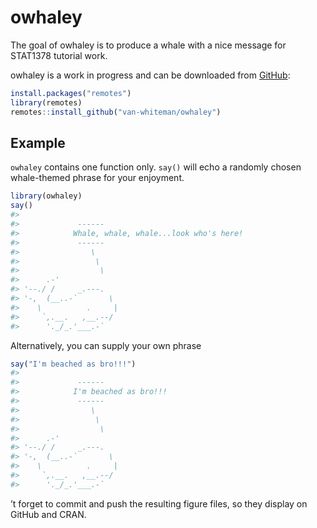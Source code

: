 
<!-- README.md is generated from README.Rmd. Please edit that file -->

# owhaley

<!-- badges: start -->
<!-- badges: end -->

The goal of owhaley is to produce a whale with a nice message for
STAT1378 tutorial work.

owhaley is a work in progress and can be downloaded from
[GitHub](https://github.com/):

``` r
install.packages("remotes")
library(remotes)
remotes::install_github("van-whiteman/owhaley")
```

## Example

`owhaley` contains one function only. `say()` will echo a randomly
chosen whale-themed phrase for your enjoyment.

``` r
library(owhaley)
say() 
#> 
#>             ------ 
#>            Whale, whale, whale...look who's here! 
#>             ------ 
#>                \   
#>                 \  
#>                  \
#>      .-'
#> '--./ /     _.---.
#> '-,  (__..-`       \
#>    \          .     |
#>     `,.__.   ,__.--/
#>      '._/_.'___.-`
```

Alternatively, you can supply your own phrase

``` r
say("I'm beached as bro!!!")
#> 
#>             ------ 
#>            I'm beached as bro!!! 
#>             ------ 
#>                \   
#>                 \  
#>                  \
#>      .-'
#> '--./ /     _.---.
#> '-,  (__..-`       \
#>    \          .     |
#>     `,.__.   ,__.--/
#>      '._/_.'___.-`
```

’t forget to commit and push the resulting figure files, so they display
on GitHub and CRAN.
